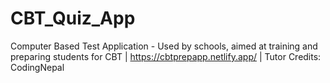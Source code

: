 # CBT_Quiz_App
Computer Based Test Application - Used by schools, aimed at training and preparing students for CBT | https://cbtprepapp.netlify.app/ | Tutor Credits: CodingNepal

